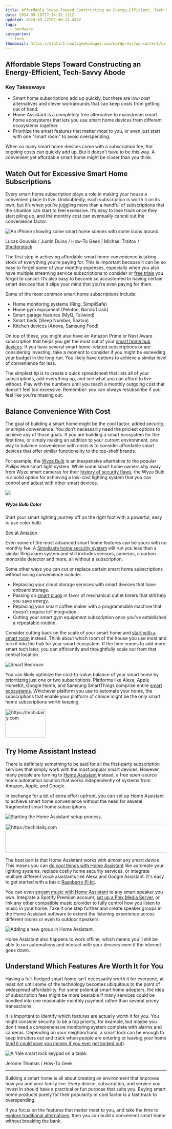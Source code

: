 ```yaml
---
title: Affordable Steps Toward Constructing an Energy-Efficient, Tech-Savvy Abode
date: 2024-09-16T17:14:32.111Z
updated: 2024-09-22T07:40:22.438Z
tags:
  - hardware
categories:
  - tech
thumbnail: https://static1.howtogeekimages.com/wordpress/wp-content/uploads/2024/07/illustration-of-a-smart-home-with-some-money-icons-in-the-background.jpg
---
```


## Affordable Steps Toward Constructing an Energy-Efficient, Tech-Savvy Abode

### Key Takeaways

* Smart home subscriptions add up quickly, but there are low-cost alternatives and clever workarounds that can keep costs from getting out of hand.
* Home Assistant is a completely free alternative to mainstream smart home ecosystems that lets you use smart home devices from different ecosystems together.
* Prioritize the smart features that matter most to you, or even just start with one "smart room" to avoid overspending.

 When so many smart home devices come with a subscription fee, the ongoing costs can quickly add up. But it doesn't have to be this way. A convenient yet affordable smart home might be closer than you think.

##  Watch Out for Excessive Smart Home Subscriptions

 Every smart home subscription plays a role in making your house a convenient place to live. Undoubtedly, each subscription is worth it on its own, but it’s when you’re juggling more than a handful of subscriptions that the situation can start to feel excessive. It’s easy to lose track once they start piling up, and the monthly cost can eventually cancel out the convenience factor.

![An iPhone showing some smart home scenes with some icons around.](https://static1.howtogeekimages.com/wordpress/wp-content/uploads/2024/07/an-iphone-showing-some-smart-home-scenes-with-some-icons-around.jpg) 

Lucas Gouveia / Justin Duino / How-To Geek | Michael Traitov / [Shutterstock](https://www.shutterstock.com/image-illustration/smart-home-automated-managment-remote-wireless-1613302075)

 The first step in achieving affordable smart home convenience is taking stock of everything you’re paying for. This is important because it can be so easy to forget some of your monthly expenses, especially when you also have multiple streaming service subscriptions to consider or [free trials](https://screen-mirroring-recording.techidaily.com/updated-sharexs-competitors-unveiled/) you forgot to cancel. It’s also easy to become so accustomed to having certain smart devices that it slips your mind that you’re even paying for them.

 Some of the most common smart home subscriptions include:

* Home monitoring systems (Ring, SimpliSafe)
* Home gym equipment (Peloton, NordicTrack)
* Smart garage features (MyQ, Tailwind)
* Smart beds (Sleep Number, Saatva)
* Kitchen devices (Anova, Samsung Food)

 On top of these, you might also have an Amazon Prime or Nest Aware subscription that helps you get the most out of your [smart home hub devices](https://screen-mirror.techidaily.com/in-2024-8-best-apps-for-screen-mirroring-vivo-y100i-pc-drfone-by-drfone-android/). If you have several smart home-related subscriptions or are considering investing, take a moment to consider if you might be exceeding your budget in the long run. You likely have options to achieve a similar level of convenience for less.

 The simplest tip is to create a quick spreadsheet that lists all of your subscriptions, add everything up, and see what you can afford to live without. Play with the numbers until you reach a monthly outgoing cost that doesn't feel too excessive. Remember: you can always resubscribe if you feel like you're missing out.

##  Balance Convenience With Cost

 The goal of building a smart home might be the cool factor, added security, or simple convenience. You don’t necessarily need the priciest options to achieve any of those goals. If you are building a smart ecosystem for the first time, or simply making an addition to your current environment, one way to balance convenience with costs is to consider affordable smart devices that offer similar functionality to the top-shelf brands.

 For example, the [Wyze Bulb](https://www.amazon.com/Wyze-Color-Tunable-Google-Assistant/dp/B08WZ5THJ7/?th=1&tag=hotoge-20&ascsubtag=UUhtgUeUpU2004257&asc%5Frefurl=https%3A%2F%2Fwww.howtogeek.com%2Fhow-to-build-a-smart-home-without-spending-lots-of-money%2F&asc%5Fcampaign=Evergreen) is an inexpensive alternative to the popular Philips Hue smart light system. While some smart home owners shy away from Wyze smart cameras for their [history of security flaws](https://techtrends.techidaily.com/embracing-digital-transformation-the-emergence-of-abbyys-process-digital-twin/), the Wyze Bulb is a solid option for achieving a low-cost lighting system that you can control and adjust with other smart devices.

![](https://static1.howtogeekimages.com/wordpress/wp-content/uploads/2023/08/31kal65yicl-_sl500_.jpg) 

#####  Wyze Bulb Color

Start your smart lighting journey off on the right foot with a powerful, easy to use color bulb.

[See at Amazon](https://www.amazon.com/Wyze-Labs-WLPA19C2PK-Smart-2-Pack/dp/B08W1ZW47N?tag=hotoge-20&ascsubtag=UUhtgUeUpU2004257&asc%5Frefurl=https%3A%2F%2Fwww.howtogeek.com%2Fhow-to-build-a-smart-home-without-spending-lots-of-money%2F&asc%5Fcampaign=Evergreen) 

 Even some of the most advanced smart home features can be yours with no monthly fee. A [Simplisafe home security system](https://www.amazon.com/SimpliSafe-Wireless-Security-System-Setup/dp/B07C38HT49/?tag=hotoge-20&ascsubtag=UUhtgUeUpU2004257&asc%5Frefurl=https%3A%2F%2Fwww.howtogeek.com%2Fhow-to-build-a-smart-home-without-spending-lots-of-money%2F&asc%5Fcampaign=Evergreen) will run you less than a similar Ring alarm system and still includes sensors, cameras, a carbon monoxide detector and more, all without a subscription.

 Some other ways you can cut or replace certain smart home subscriptions without losing convenience include:

* Replacing your cloud storage services with smart devices that have onboard storage.
* Passing on [smart plugs](https://android-location-track.techidaily.com/in-2024-top-7-phone-number-locators-to-track-oppo-f25-pro-5g-location-drfone-by-drfone-virtual-android/) in favor of mechanical outlet timers that still help you save energy.
* Replacing your smart coffee maker with a programmable machine that doesn’t require IoT integration.
* Cutting your smart gym equipment subscription once you’ve established a repeatable routine.

 Consider cutting back on the scale of your smart home and [start with a smart room](https://win11-tips.techidaily.com/tackling-the-diagnostic-failures-on-your-system/) instead. Think about which room of the house you use most and turn it into the hub for your smart ecosystem. If the time comes to add more smart tech later, you can efficiently and thoughtfully scale out from that central location.

![Smart Bedroom](https://static1.howtogeekimages.com/wordpress/wp-content/uploads/2019/06/Smart-Bedroom.jpg) 

 You can likely optimize the cost-to-value balance of your smart home by prioritizing just one or two subscriptions. Platforms like Alexa, Apple HomeKit, Google Home, and Samsung SmartThings comprise entire [smart ecosystems](https://review-topics.techidaily.com/in-2024-does-life360-notify-when-you-log-out-on-samsung-galaxy-a15-4g-drfone-by-drfone-virtual-android/). Whichever platform you use to automate your home, the subscriptions that enable your platform of choice might be the only smart home subscriptions worth keeping.

<!-- affiliate ads begin -->
<a href="https://aligracehair.sjv.io/c/5597632/2135409/19272" target="_top" id="2135409">
  <img src="//a.impactradius-go.com/display-ad/19272-2135409" border="0" alt="https://techidaily.com" width="125" height="90"/>
</a>
<img height="0" width="0" src="https://aligracehair.sjv.io/i/5597632/2135409/19272" style="position:absolute;visibility:hidden;" border="0" />
<!-- affiliate ads end -->

##  Try Home Assistant Instead

 There is definitely something to be said for all the first-party subscription services that simply work with the most popular smart devices. However, many people are turning to [Home Assistant](https://screen-recording.techidaily.com/updated-top-5-valheim-seed-recommendations-for-bountiful-crops-for-2024/) instead, a free open-source home automation solution that works independently of systems from Amazon, Apple, and Google.

 In exchange for a bit of extra effort upfront, you can set up Home Assistant to achieve smart home convenience without the need for several fragmented smart home subscriptions.

![Starting the Home Assistant setup process.](https://static1.howtogeekimages.com/wordpress/wp-content/uploads/2024/05/home-assistant-welcome-button.jpg) 

<!-- affiliate ads begin -->
<a href="https://appsumo.8odi.net/c/5597632/2049382/7443" target="_top" id="2049382">
  <img src="//a.impactradius-go.com/display-ad/7443-2049382" border="0" alt="https://techidaily.com" width="728" height="90"/>
</a>
<img height="0" width="0" src="https://appsumo.8odi.net/i/5597632/2049382/7443" style="position:absolute;visibility:hidden;" border="0" />
<!-- affiliate ads end -->

 The best part is that Home Assistant works with almost any smart device. This means you can [do cool things with Home Assistant](https://tech-savvy.techidaily.com/navigating-future-security-with-digital-intellect-insights-from-abbyy-industry-leaders/) like automate your lighting systems, replace costly home security services, or integrate multiple different voice assistants like Alexa and Google Assistant. It's easy to get started with a basic [Raspberry Pi kit](https://extra-hints.techidaily.com/top-10-guidelines-for-breaking-through-cover-art/).

 You can even [stream music with Home Assistant](https://facebook-video-share.techidaily.com/new-the-pathway-to-smart-youtube-frames-free-methods-inside/) to any smart speaker you own. Integrate a Spotify Premium account, [set up a Plex Media Server](https://fix-guide.techidaily.com/solved-warning-camera-failed-on-xiaomi-civi-3-drfone-by-drfone-fix-android-problems-fix-android-problems/), or link any other compatible music provider to fully control how you listen to music in your home. Take it one step further and create speaker groups in the Home Assistant software to extend the listening experience across different rooms or even to outdoor speakers.

![Adding a new group in Home Assistant.](https://static1.howtogeekimages.com/wordpress/wp-content/uploads/2024/07/add-group.png) 

 Home Assistant also happens to work offline, which means you'll still be able to run automations and interact with your devices even if the internet goes down.

##  Understand Which Features Are Worth It for You

 Having a full-fledged smart home isn't necessarily worth it for everyone, at least not until some of the technology becomes ubiquitous to the point of widespread affordability. For some potential smart home adopters, the idea of subscription fees might be more bearable if many services could be bundled into one reasonable monthly payment rather than several pricey transactions.

 It is important to identify which features are actually worth it for you. You might consider security to be a top priority, for example, but maybe you don't need a comprehensive monitoring system complete with alarms and cameras. Depending on your neighborhood, a smart lock can be enough to keep intruders out and track when people are entering or leaving your home ([and it could save you money if you ever get locked out](https://youtube-help.techidaily.com/new-navigating-the-world-of-youtube-live-visual-representations/)).

![A Yale smart lock keypad on a table.](https://static1.howtogeekimages.com/wordpress/wp-content/uploads/2024/06/a-yale-smart-lock-keypad-on-a-table.jpg) 

Jerome Thomas / How-To Geek

---

 Building a smart home is all about creating an environment that improves how you and your family live. Every device, subscription, and service you invest in should have a practical or fun purpose that suits you. Buying smart home products purely for their popularity or cool factor is a fast track to overspending.

 If you focus on the features that matter most to you, and take the time to [explore traditional alternatives](https://tech-haven.techidaily.com/probing-the-use-of-language-models-in-hacking/), then you can build a convenient smart home without breaking the bank.

<ins class="adsbygoogle"
     style="display:block"
     data-ad-format="autorelaxed"
     data-ad-client="ca-pub-7571918770474297"
     data-ad-slot="1223367746"></ins>

<ins class="adsbygoogle"
     style="display:block"
     data-ad-client="ca-pub-7571918770474297"
     data-ad-slot="8358498916"
     data-ad-format="auto"
     data-full-width-responsive="true"></ins>



